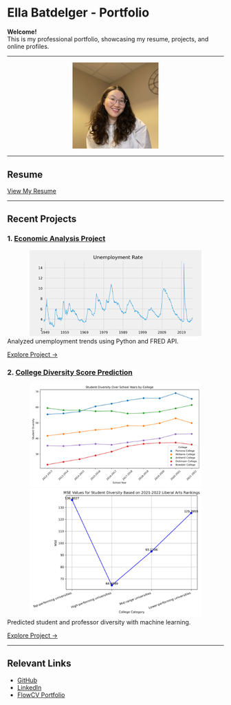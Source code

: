 # Ella Batdelger - Portfolio

**Welcome!**  
This is my professional portfolio, showcasing my resume, projects, and online profiles.

---
<div align="center">
    <img src="./Images/ProfilePic.jpeg" alt="Ella Batdelger" width="200" />
</div>

---

## Resume
[View My Resume](./resume.pdf)

---

## Recent Projects
### 1. [Economic Analysis Project](./Economic%20Analysis%20Project/)
<div align="center">
    <img src="./Images/UnemploymentRate.png" alt="Unemployment Rate Analysis" width="400" />
</div>
Analyzed unemployment trends using Python and FRED API.  

[Explore Project →](https://github.com/ellabatdelger/portfolio/tree/main/Economic%20Analysis%20Project)

### 2. [College Diversity Score Prediction](./College%20Diversity%20Score%20Prediction%20Project/)
<div align="center">
    <img src="./Images/StudentDiversityImage.png" alt="Student Diversity Analysis" width="400" />
    <img src="./Images/MSEStudentDiversity.png" alt="Model Performance MSE" width="400" />
</div>
Predicted student and professor diversity with machine learning.

[Explore Project →](https://github.com/EllaBatdelger/EllaBatdelger.github.io/tree/main/College%20Diversity%20Score%20Prediction%20Project)

---

## Relevant Links
- [GitHub](https://github.com/ellabatdelger)
- [LinkedIn](https://www.linkedin.com/in/ella-batdelger-796644167/)
- [FlowCV Portfolio](https://flowcv.me/ella-batdelger)
